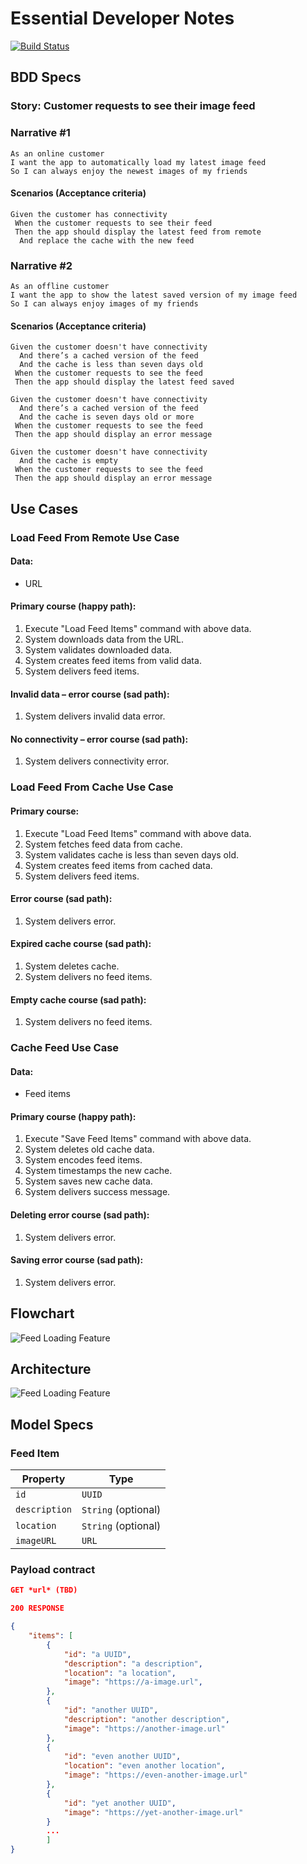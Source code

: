 # Essential Developer Notes

[![Build Status](https://app.travis-ci.com/schizel19/essential-developer-notes.svg?token=1Yk8hFsoSD1hvdo4FW5H&branch=master)](https://app.travis-ci.com/schizel19/essential-developer-notes)

## BDD Specs

### Story: Customer requests to see their image feed

### Narrative #1

```text
As an online customer
I want the app to automatically load my latest image feed
So I can always enjoy the newest images of my friends
```

#### Scenarios (Acceptance criteria)

```text
Given the customer has connectivity
 When the customer requests to see their feed
 Then the app should display the latest feed from remote
  And replace the cache with the new feed
```

### Narrative #2

```text
As an offline customer
I want the app to show the latest saved version of my image feed
So I can always enjoy images of my friends
```

#### Scenarios (Acceptance criteria)

```text
Given the customer doesn't have connectivity
  And there’s a cached version of the feed
  And the cache is less than seven days old
 When the customer requests to see the feed
 Then the app should display the latest feed saved

Given the customer doesn't have connectivity
  And there’s a cached version of the feed
  And the cache is seven days old or more
 When the customer requests to see the feed
 Then the app should display an error message

Given the customer doesn't have connectivity
  And the cache is empty
 When the customer requests to see the feed
 Then the app should display an error message
```

## Use Cases

### Load Feed From Remote Use Case

#### Data:

- URL

#### Primary course (happy path):

1. Execute "Load Feed Items" command with above data.
2. System downloads data from the URL.
3. System validates downloaded data.
4. System creates feed items from valid data.
5. System delivers feed items.

#### Invalid data – error course (sad path):
1. System delivers invalid data error.

#### No connectivity – error course (sad path):
1. System delivers connectivity error.


### Load Feed From Cache Use Case

#### Primary course:

1. Execute "Load Feed Items" command with above data.
2. System fetches feed data from cache.
3. System validates cache is less than seven days old.
4. System creates feed items from cached data.
5. System delivers feed items.

#### Error course (sad path):

1. System delivers error.

#### Expired cache course (sad path):

1. System deletes cache.
2. System delivers no feed items.

#### Empty cache course (sad path):

1. System delivers no feed items.

### Cache Feed Use Case

#### Data:

- Feed items

#### Primary course (happy path):

1. Execute "Save Feed Items" command with above data.
2. System deletes old cache data.
3. System encodes feed items.
4. System timestamps the new cache.
5. System saves new cache data.
6. System delivers success message.

#### Deleting error course (sad path):

1. System delivers error.

#### Saving error course (sad path):

1. System delivers error.

## Flowchart

![Feed Loading Feature](feed_flowchart.png)

## Architecture

![Feed Loading Feature](feed_architecture.png)

## Model Specs

### Feed Item

| Property      | Type                |
|---------------|---------------------|
| `id`          | `UUID`              |
| `description` | `String` (optional) |
| `location`    | `String` (optional) |
| `imageURL`    | `URL`               |

### Payload contract

```json
GET *url* (TBD)

200 RESPONSE

{
    "items": [
        {
            "id": "a UUID",
            "description": "a description",
            "location": "a location",
            "image": "https://a-image.url",
        },
        {
            "id": "another UUID",
            "description": "another description",
            "image": "https://another-image.url"
        },
        {
            "id": "even another UUID",
            "location": "even another location",
            "image": "https://even-another-image.url"
        },
        {
            "id": "yet another UUID",
            "image": "https://yet-another-image.url"
        }
        ...
        ]
}
```
